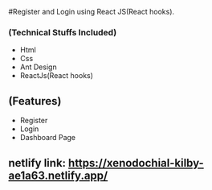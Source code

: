 #Register and Login using React JS(React hooks).

### (Technical Stuffs Included)
<ul>
    <li>Html</li>
    <li>Css</li>
    <li>Ant Design</li>
    <li>ReactJs(React hooks)</li>
  </ul>
  
## (Features)
<ul>
    <li>Register</li>
    <li>Login</li>
    <li>Dashboard Page</li>
 </ul>
 
 ## netlify link: https://xenodochial-kilby-ae1a63.netlify.app/
 

